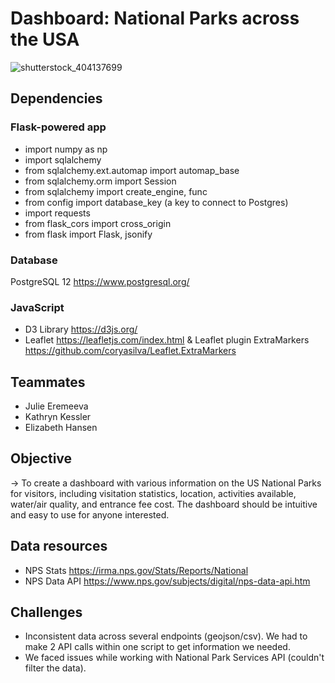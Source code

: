 # Dashboard: National Parks across the USA 

![shutterstock_404137699](https://user-images.githubusercontent.com/118202453/230911730-8851be6f-171f-45bc-8ece-4206def9411c.jpg)

## Dependencies 
### Flask-powered app 

 - import numpy as np
 - import sqlalchemy
 - from sqlalchemy.ext.automap import automap_base
 - from sqlalchemy.orm import Session
 - from sqlalchemy import create_engine, func
 - from config import database_key (a key to connect to Postgres)
 - import requests 
 - from flask_cors import cross_origin
 - from flask import Flask, jsonify

### Database
PostgreSQL 12 https://www.postgresql.org/

### JavaScript
 - D3 Library https://d3js.org/
 - Leaflet https://leafletjs.com/index.html & Leaflet plugin ExtraMarkers https://github.com/coryasilva/Leaflet.ExtraMarkers

## Teammates 
 - Julie Eremeeva
 - Kathryn Kessler 
 - Elizabeth Hansen 

## Objective
&rarr; To create a dashboard with various information on the US National Parks for visitors, including visitation statistics, location, activities available, water/air quality, and entrance fee cost. The dashboard should be intuitive and easy to use for anyone interested. ​

## Data resources 
 - NPS Stats https://irma.nps.gov/Stats/Reports/National
 - NPS Data API https://www.nps.gov/subjects/digital/nps-data-api.htm
 
 ## Challenges
 - Inconsistent data across several endpoints (geojson/csv). We had to make 2 API calls within one script to get information we needed. ​
 - We faced issues while working with National Park Services API (couldn't filter the data). 


